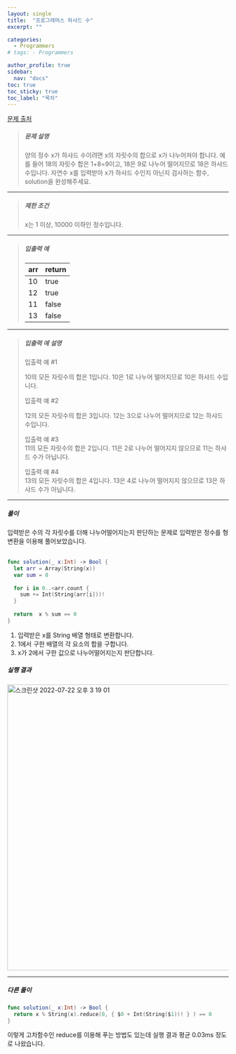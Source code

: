 ```yaml
---
layout: single
title:  "프로그래머스 하샤드 수"
excerpt: ""

categories:
  - Programmers
# tags: - Programmers

author_profile: true
sidebar:
  nav: "docs"
toc: true
toc_sticky: true
toc_label: "목차"
---
```

[문제 출처](https://school.programmers.co.kr/learn/courses/30/lessons/12947?language=swift)

>##### 문제 설명
>양의 정수 x가 하샤드 수이려면 x의 자릿수의 합으로 x가 나누어져야 합니다. 예를 들어 18의 자릿수 합은 1+8=9이고, 18은 9로 나누어 떨어지므로 18은 하샤드 수입니다. 자연수 x를 입력받아 x가 하샤드 수인지 아닌지 검사하는 함수, solution을 완성해주세요.

---

>##### 제한 조건
>x는 1 이상, 10000 이하인 정수입니다.

---

>##### 입출력 예
>
>|arr|return|
>|:---|:---|
>|10|true|
>|12|true|
>|11|false|
>|13|false|

---

>##### 입출력 예 설명
>입출력 예 #1
>
>10의 모든 자릿수의 합은 1입니다. 10은 1로 나누어 떨어지므로 10은 하샤드 수입니다.
>
>입출력 예 #2
>
>12의 모든 자릿수의 합은 3입니다. 12는 3으로 나누어 떨어지므로 12는 하샤드 수입니다.
>
>입출력 예 #3  
>11의 모든 자릿수의 합은 2입니다. 11은 2로 나누어 떨어지지 않으므로 11는 하샤드 수가 아닙니다.
>
>입출력 예 #4  
>13의 모든 자릿수의 합은 4입니다. 13은 4로 나누어 떨어지지 않으므로 13은 하샤드 수가 아닙니다.

---

##### 풀이
입력받은 수의 각 자릿수를 더해 나누어떨어지는지 판단하는 문제로 입력받은 정수를 형 변환을 이용해 풀어보았습니다.
<br><br>

```swift
func solution(_ x:Int) -> Bool {
  let arr = Array(String(x))
  var sum = 0
    
  for i in 0..<arr.count {
    sum += Int(String(arr[i]))!
  }
    
  return  x % sum == 0
}
```

1. 입력받은 x를 String 배열 형태로 변환합니다.
2. 1에서 구한 배열의 각 요소의 합을 구합니다.
3. x가 2에서 구한 값으로 나누어떨어지는지 판단합니다.

##### 실행 결과
<img width="651" alt="스크린샷 2022-07-22 오후 3 19 01" src="https://user-images.githubusercontent.com/60169777/180375831-fe273446-b535-4ac4-a676-a460829e0456.png">

---

##### 다른 풀이
```swift
func solution(_ x:Int) -> Bool {
  return x % String(x).reduce(0, { $0 + Int(String($1))! } ) == 0
}
```
이렇게 고차함수인 reduce를 이용해 푸는 방법도 있는데 실행 결과 평균 0.03ms 정도로 나왔습니다.